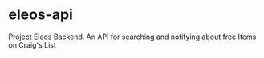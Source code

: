 # eleos-api
Project Eleos Backend. An API for searching and notifying about free Items on Craig's List 

